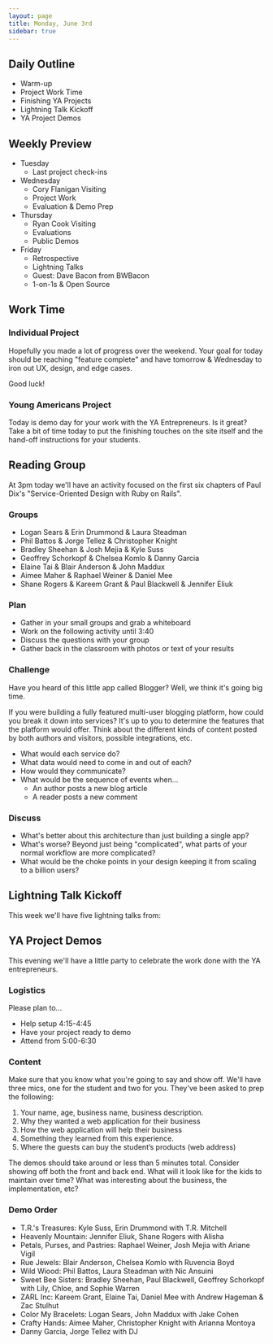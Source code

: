 ```yaml
---
layout: page
title: Monday, June 3rd
sidebar: true
---
```


## Daily Outline

* Warm-up
* Project Work Time
* Finishing YA Projects
* Lightning Talk Kickoff
* YA Project Demos

## Weekly Preview

* Tuesday
  * Last project check-ins
* Wednesday
  * Cory Flanigan Visiting
  * Project Work
  * Evaluation & Demo Prep
* Thursday
  * Ryan Cook Visiting
  * Evaluations
  * Public Demos
* Friday
  * Retrospective
  * Lightning Talks
  * Guest: Dave Bacon from BWBacon
  * 1-on-1s & Open Source

## Work Time

### Individual Project

Hopefully you made a lot of progress over the weekend. Your goal for today should be reaching "feature complete" and have tomorrow & Wednesday to iron out UX, design, and edge cases.

Good luck!

### Young Americans Project

Today is demo day for your work with the YA Entrepreneurs. Is it great? Take a bit of time today to put the finishing touches on the site itself and the hand-off instructions for your students.

## Reading Group

At 3pm today we'll have an activity focused on the first six chapters of Paul Dix's "Service-Oriented Design with Ruby on Rails".

### Groups

* Logan Sears & Erin Drummond & Laura Steadman
* Phil Battos & Jorge Tellez & Christopher Knight
* Bradley Sheehan & Josh Mejia & Kyle Suss
* Geoffrey Schorkopf & Chelsea Komlo & Danny Garcia
* Elaine Tai & Blair Anderson & John Maddux
* Aimee Maher & Raphael Weiner & Daniel Mee
* Shane Rogers & Kareem Grant & Paul Blackwell & Jennifer Eliuk

### Plan

* Gather in your small groups and grab a whiteboard
* Work on the following activity until 3:40
* Discuss the questions with your group
* Gather back in the classroom with photos or text of your results

### Challenge

Have you heard of this little app called Blogger? Well, we think it's going big time.

If you were building a fully featured multi-user blogging platform, how could you break it down into services? It's up to you to determine the features that the platform would offer. Think about the different kinds of content posted by both authors and visitors, possible integrations, etc.

* What would each service do?
* What data would need to come in and out of each?
* How would they communicate?
* What would be the sequence of events when...
  * An author posts a new blog article
  * A reader posts a new comment

### Discuss

* What's better about this architecture than just building a single app?
* What's worse? Beyond just being "complicated", what parts of your normal workflow are more complicated?
* What would be the choke points in your design keeping it from scaling to a billion users?

## Lightning Talk Kickoff

This week we'll have five lightning talks from:

## YA Project Demos

This evening we'll have a little party to celebrate the work done with the YA entrepreneurs. 

### Logistics

Please plan to...

* Help setup 4:15-4:45
* Have your project ready to demo
* Attend from 5:00-6:30

### Content

Make sure that you know what you're going to say and show off. We'll have three mics, one for the student and two for you. They've been asked to prep the following:

1. Your name, age, business name, business description.
2. Why they wanted a web application for their business
3. How the web application will help their business
4. Something they learned from this experience.
5. Where the guests can buy the student’s products (web address)

The demos should take around or less than 5 minutes total. Consider showing off both the front and back end. What will it look like for the kids to maintain over time? What was interesting about the business, the implementation, etc?

### Demo Order

* T.R.'s Treasures: Kyle Suss, Erin Drummond with T.R. Mitchell
* Heavenly Mountain: Jennifer Eliuk, Shane Rogers with Alisha
* Petals, Purses, and Pastries: Raphael Weiner, Josh Mejia with Ariane Vigil
* Rue Jewels: Blair Anderson, Chelsea Komlo with Ruvencia Boyd
* Wild Wiood: Phil Battos, Laura Steadman with Nic Ansuini
* Sweet Bee Sisters: Bradley Sheehan, Paul Blackwell, Geoffrey Schorkopf with Lily, Chloe, and Sophie Warren 
* ZARL Inc: Kareem Grant, Elaine Tai, Daniel Mee with Andrew Hageman & Zac Stulhut
* Color My Bracelets: Logan Sears, John Maddux with Jake Cohen
* Crafty Hands: Aimee Maher, Christopher Knight with Arianna Montoya
* Danny Garcia, Jorge Tellez with DJ